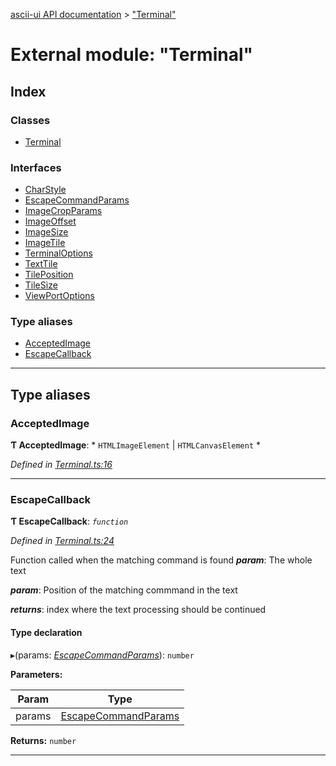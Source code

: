 [ascii-ui API documentation](../README.md) > ["Terminal"](../modules/_terminal_.md)

# External module: "Terminal"

## Index

### Classes

* [Terminal](../classes/_terminal_.terminal.md)

### Interfaces

* [CharStyle](../interfaces/_terminal_.charstyle.md)
* [EscapeCommandParams](../interfaces/_terminal_.escapecommandparams.md)
* [ImageCropParams](../interfaces/_terminal_.imagecropparams.md)
* [ImageOffset](../interfaces/_terminal_.imageoffset.md)
* [ImageSize](../interfaces/_terminal_.imagesize.md)
* [ImageTile](../interfaces/_terminal_.imagetile.md)
* [TerminalOptions](../interfaces/_terminal_.terminaloptions.md)
* [TextTile](../interfaces/_terminal_.texttile.md)
* [TilePosition](../interfaces/_terminal_.tileposition.md)
* [TileSize](../interfaces/_terminal_.tilesize.md)
* [ViewPortOptions](../interfaces/_terminal_.viewportoptions.md)

### Type aliases

* [AcceptedImage](_terminal_.md#acceptedimage)
* [EscapeCallback](_terminal_.md#escapecallback)

---

## Type aliases

<a id="acceptedimage"></a>

###  AcceptedImage

**Ƭ AcceptedImage**: * `HTMLImageElement` &#124; `HTMLCanvasElement`
*

*Defined in [Terminal.ts:16](https://github.com/danikaze/ascii-ui/blob/cfe4704/src/Terminal.ts#L16)*

___
<a id="escapecallback"></a>

###  EscapeCallback

**Ƭ EscapeCallback**: *`function`*

*Defined in [Terminal.ts:24](https://github.com/danikaze/ascii-ui/blob/cfe4704/src/Terminal.ts#L24)*

Function called when the matching command is found
*__param__*: The whole text

*__param__*: Position of the matching commmand in the text

*__returns__*: index where the text processing should be continued

#### Type declaration
▸(params: *[EscapeCommandParams](../interfaces/_terminal_.escapecommandparams.md)*): `number`

**Parameters:**

| Param | Type |
| ------ | ------ |
| params | [EscapeCommandParams](../interfaces/_terminal_.escapecommandparams.md) |

**Returns:** `number`

___

